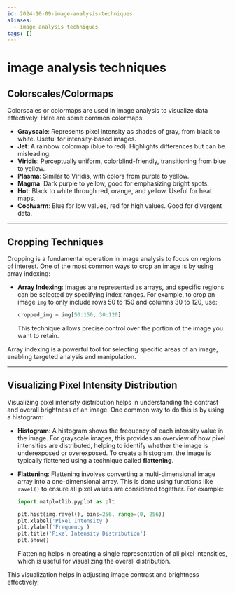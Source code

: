 ```yaml
---
id: 2024-10-09-image-analysis-techniques
aliases:
  - image analysis techniques
tags: []
---
```


# image analysis techniques

## Colorscales/Colormaps

Colorscales or colormaps are used in image analysis to visualize data effectively. Here are some common colormaps:

- **Grayscale**: Represents pixel intensity as shades of gray, from black to white. Useful for intensity-based images.
- **Jet**: A rainbow colormap (blue to red). Highlights differences but can be misleading.
- **Viridis**: Perceptually uniform, colorblind-friendly, transitioning from blue to yellow.
- **Plasma**: Similar to Viridis, with colors from purple to yellow.
- **Magma**: Dark purple to yellow, good for emphasizing bright spots.
- **Hot**: Black to white through red, orange, and yellow. Useful for heat maps.
- **Coolwarm**: Blue for low values, red for high values. Good for divergent data.

---

## Cropping Techniques

Cropping is a fundamental operation in image analysis to focus on regions of interest. One of the most common ways to crop an image is by using array indexing:

- **Array Indexing**: Images are represented as arrays, and specific regions can be selected by specifying index ranges. For example, to crop an image `img` to only include rows 50 to 150 and columns 30 to 120, use:

  ```python
  cropped_img = img[50:150, 30:120]
  ```

  This technique allows precise control over the portion of the image you want to retain.

Array indexing is a powerful tool for selecting specific areas of an image, enabling targeted analysis and manipulation.

---

## Visualizing Pixel Intensity Distribution

Visualizing pixel intensity distribution helps in understanding the contrast and overall brightness of an image. One common way to do this is by using a histogram:

- **Histogram**: A histogram shows the frequency of each intensity value in the image. For grayscale images, this provides an overview of how pixel intensities are distributed, helping to identify whether the image is underexposed or overexposed. To create a histogram, the image is typically flattened using a technique called **flattening**.

- **Flattening**: Flattening involves converting a multi-dimensional image array into a one-dimensional array. This is done using functions like `ravel()` to ensure all pixel values are considered together. For example:

  ```python
  import matplotlib.pyplot as plt

  plt.hist(img.ravel(), bins=256, range=(0, 256))
  plt.xlabel('Pixel Intensity')
  plt.ylabel('Frequency')
  plt.title('Pixel Intensity Distribution')
  plt.show()
  ```

  Flattening helps in creating a single representation of all pixel intensities, which is useful for visualizing the overall distribution.

This visualization helps in adjusting image contrast and brightness effectively.
